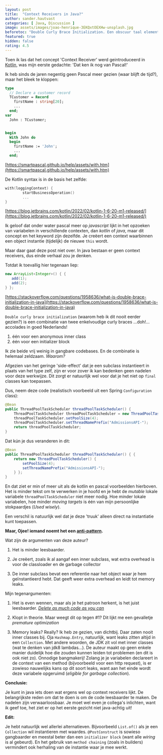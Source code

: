 ```yaml
---
layout: post
title:  "Context Receivers in Java?"
author: sander.hautvast
categories: [ Java, Discussion ]
image: assets/images/joao-henrique-3EKQxtOEXHw-unsplash.jpg
beforetoc: "Double Curly Brace Initialization. Een obscuur taal element van java, dat je meer zou moeten gebruiken"
featured: true
hidden: false
rating: 4.5
---
```

Toen ik las dat het concept 'Context Receiver' werd geintroduceerd in [Kotlin](https://blog.jetbrains.com/kotlin/2022/02/kotlin-1-6-20-m1-released/), was mijn eerste gedachte: 'Dat ken ik nog van Pascal!' 

Ik heb sinds de jaren negentig geen Pascal meer gezien (waar blijft de tijd?), maar het bleek te kloppen:

 
```pascal
type
  // Declare a customer record
  TCustomer = Record
    firstName : string[20];
    ...
  end;
var
  John : TCustomer;


begin
  With John do
  begin
    firstName := 'John';
    ...
  end;
```
[https://smartpascal.github.io/help/assets/with.htm](https://smartpascal.github.io/help/assets/with.htm)


De Kotlin syntax is in de basis het zelfde:

```kotlin
with(loggingContext) {
        startBusinessOperation()
        ...
}
```
[https://blog.jetbrains.com/kotlin/2022/02/kotlin-1-6-20-m1-released/](https://blog.jetbrains.com/kotlin/2022/02/kotlin-1-6-20-m1-released/)

Ik geloof dat onder water pascal meer op _javascript_ lijkt in het opzoeken van variabelen in verschillende contexten, dan _kotlin_ of _java_, maar dit concept en het keyword zijn dezelfde. Je creëert een context waarbinnen een object instantie (tijdelijk) de nieuwe `this` wordt. 

Maar daar gaat deze post niet over. In java bestaan er geen context receivers, dus einde verhaal zou je denken.

Totdat ik toevallig hier tegenaan liep:

```java
new ArrayList<Integer>() { {
   add(1);
   add(2);
} };
```
[https://stackoverflow.com/questions/1958636/what-is-double-brace-initialization-in-java](https://stackoverflow.com/questions/1958636/what-is-double-brace-initialization-in-java)

 
`Double curly brace initialization` (waarom heb ik dit nooit eerder gezien?) is een combinatie van twee enkelvoudige curly braces ...doh!... accolades in goed Nederlands!

1. één voor een anonymous inner class
2. één voor een initializer block

Ik zie beide vrij weinig in gangbare codebases. En de combinatie is helemaal zeldzaam. _Waarom?_

Afgezien van het geringe 'side-effect' dat je een subclass instantieert in plaats van het type zelf, zijn er voor zover ik kan bedenken geen nadelen voor deze werkwijze. Dit zorgt er natuurlijk wel voor dat je het niet op `final` classes kan toepassen.
 
Dus, neem deze code (realistisch voorbeeld uit een Spring `Configuration` class):


```java
@Bean
public ThreadPoolTaskScheduler threadPoolTaskScheduler() {
    ThreadPoolTaskScheduler threadPoolTaskScheduler = new ThreadPoolTaskScheduler();
    threadPoolTaskScheduler.setPoolSize(4);
    threadPoolTaskScheduler.setThreadNamePrefix("AdmissionsAPI-");
    return threadPoolTaskScheduler;
}
```

Dat kún je dus veranderen in dit:

```java
@Bean
public ThreadPoolTaskScheduler threadPoolTaskScheduler() { {
    return new ThreadPoolTaskScheduler() {
        setPoolSize(4);
        setThreadNamePrefix("AdmissionsAPI-");
    } };
}
```
 

En dat ziet er min of meer uit als de kotlin en pascal voorbeelden hierboven. Het is minder tekst om te verwerken in je hoofd en je hebt de  _mutable_ lokale variabele `threadPoolTaskScheduler` niet meer nodig. Hoe minder lokale variabelen, hoe minder _moving targets_ is één van mijn persoonlijke stokpaardjes (_Used wisely_).

Een verschil is natuurlijk wel dat je deze 'truuk' alleen direct na instantiatie kunt toepassen.

 
**Maar, Ojee! iemand noemt het een [anti-pattern](https://blog.jooq.org/dont-be-clever-the-double-curly-braces-anti-pattern/).**

Wat zijn de argumenten van deze auteur?
1. Het is minder leesbaarder.

2. Je creëert, zoals ik al aangaf een inner subclass, wat extra overhead is voor de classloader en de garbage collector

3. De inner subclass bevat een referentie naar het object waar je hem geïnstantieerd hebt. Dat geeft weer extra overhead en leidt tot memory leaks.

 
Mijn tegenargumenten:
1. Het is even wennen, maar als je het patroon herkent, is het juist leesbaarder. [_Delete as much code as you can_](https://matt-rickard.com/reflections-on-10-000-hours-of-programming/)

2. Klopt in theorie. Maar weegt dit op tegen #1? Dit lijkt me een gevalletje _premature optimization_

3. Memory leaks? Really? Ik heb ze gezien, van dichtbij. Daar zaten nooit inner classes bij. Oja `Hashmap.Entry`, natuurlijk, want leaks zitten altijd in een `Collection`. Met andere woorden, de JDK zit vol met inner classes (wat te denken van jdk8 lambdas...). De auteur maakt op geen enkele manier duidelijk hoe die zouden kunnen leiden tot problemen (en dit is ook niet zo). Onnodige bangmakerij! Zolang je je variabelen declareert in de context van een method (bijvoorbeeld voor een http request), is er zowieso nauwelijks kans op dit soort leaks, want aan het einde wordt deze variabele opgeruimd (_eligible for garbage collection_).

**Conclusie:**

Je kunt in java iets doen wat ergens wel op context receivers lijkt. De belangrijkste reden om dat te doen is om de code leesbaarder te maken. De nadelen zijn verwaarloosbaar. Je moet wel even je collega's inlichten, want ik geef toe, het ziet er op het eerste gezicht niet java-achtig uit!
	
**Edit:**

Je hebt natuurlijk wel allerlei alternatieven. Bijvoorbeeld `List.of()` als je een `Collection` wil instantieren met waardes. `@PostConstruct` is sowieso gangbaarder en meestal beter dan een `initializer block` (want alle _wiring_ is al gebeurd). En het gebruik van `method chaining` (zoals in builders) vermindert ook herhaling van de instantie waar je mee werkt. 